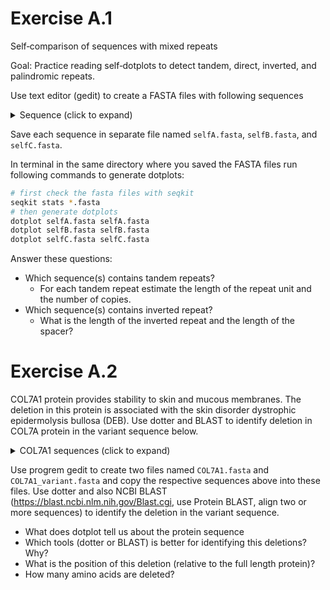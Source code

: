 # Exercise A.1
Self‑comparison of sequences with mixed repeats

Goal: Practice reading self‑dotplots to detect tandem, direct, inverted, and palindromic repeats.


Use text editor (gedit) to create a FASTA files with following sequences

<details>
<summary>Sequence (click to expand)</summary>

```fasta
>selfA
caggggacgagaaaatcacgtgtattggttgcgggttctgagcctaaccgtcctatggca
tgcgttaatcacaagccggcatgtataatgcaacctcactacaccttggcttatacgccc
ggccagcccgtgcgcgttaattggcaagctcaagcctattcgagggcatggacactctga
aaggtctttagcaggggacgagaaaatcacgtgtattggttgcgggttctgagcctaacc
gtcctatggcatgcgttaatcacaagccggcatgtataatgcaacctcactacaccttgg
cttatacgcccggccagcccgtgcgcgttaattggcaagctcaagcctattcgagggcat
ggacactctgaaaggtctttagcaggggacgagaaaatcacgtgtattggttgcgggttc
tgagcctaaccgtcctatggcatgcgttaatcacaagccggcatgtataatgcaacctca
ctacaccttggcttatacgcccggccagcccgtgcgcgttaattggcaagctcaagccta
ttcgagggcatggacactctgaaaggtctttagcaggggacgagaaaatcacgtgtattg
gttgcgggttctgagcctaaccgtcctatggcatgcgttaatcacaagccggcatgtata
atgcaacctcactacaccttggcttatacgcccggccagcccgtgcgcgttaattggcaa
gctcaagcctattcgagggcatggacactctgaaaggtctttag
EOF
>selfB
acagcaatcagtaaaggtacgattacatagatggtgccctgacgtcatggcccgattccg
atacccaggcataattatcaaggctgggggtagcacatcccgggcgtggtaaaaagggaa
gggcacgacaaatggtggcctatcaggcatgaggacgccccaccgctcctaagtgcatcc
taaagtattcttggctctacagtagcggatataccctccatcccgttcaaggtgctatca
ctcagtacacgtaggagcctctgagagcaagtttagcaccggcatccaggtacgtaaagg
cagtacgagacaacatccgcgggcactctaatcgcgaattcttttttctaatccgaagga
gacagccaccccgcactatagtcttagcctcagattggagtcgtaataaggatgcccgca
atgggaagagccatggtcttagggctatcgagagggacgtggcagttgtttctatgctct
aggtctaagtcgaagctttgcgtctatagcatagtcgtaagtctgatattgcctctaaaa
actgcacccctcaatcctctatagttcctcgagcatgtacccgacccaattggcttgctt
ccgatagaatgatctgggacaccagtccaagggtctaacattacgtgaagcattcgaggt
gcgttggcgtgcttagtgcgcagccttaggacgtctcaaagaacctaagtctagaatcag
cgccacagatagaattgccccttattgcgtccgcgcttaaataccatgactcctccgata
aagcaagccaattgggtcgggtacatgctcgaggaactatagaggattgaggggtgcagt
ttttagaggcaatatcagacttacgactatgctatagacgcaaagcttcgacttagacct
agagcatagaaacaactgccacgtccctctcgatagccctaagaccatggctcttcccat
gcgtgcgtcatatcaatcccaaacgaccaagcgtttacagcatcccatgcctctgacagt
gggtctgtggatatccgtatggttgacttcccttactgtatgtgacgtgtggaatgatac
gctagtcagcaaagaccaggagcaacggactgcacttttttggcgtcctaacgtttcgat
gaagggcaaggttactcagtctcgcagctggagtagccga
>selfC
ccacctcaacacttattctgtggtttttagtcgcttaaatgtctacgtgacctaacgacc
ctgccgatatgaccttcgtcagaatcctggtgtcgattagacgaacagaccgtgattacg
tgtgttgtgacttatgcccccgattctgtgacatagtacaagaaaagtgatcagcgaatg
tagcttgttttaacatcgtctccttgtcctgagccctcaccatcgggaactgcgttacaa
ccaaagcgggactacttatgcgatacggctaatcattcaaactcagtataagacgaggat
tggtgccctacctgtacggccttaaaacctatgccttaatccttctagggtaaaatgcgc
ggttgtaccccagctggataacaaaggggctttctaagttaactcgagtcaccacccata
tttagctaggatgaagggcaagggtattggaaaattcacttacgggggtggggagacgta
ttagcccgacagaaggttaaataacttggaactcggttacacgccaacgatttagccccc
atgaataggcggcataacgataccccatgaataggcggcataacgataccccatgaatag
gcggcataacgataccccatgaataggcggcataacgatacatctaagcgttatcaatag
atgtcgaacaactcaaagagccggacttagcagttctctgagcgaatgttttagaacttt
gaaataatttaaatacacacttacgagtatatcttaagagggatcaactccccatgagcc
ttccgtggctagagcgtgcgtacgctctacacgacttctgagtatgctcttgtaatgcag
ccccggcggtaaattatcccgactcgtcatgaatgcagaaagctatacattgcggtattt
aaggacacattggccgcgtaggaacccatggctggttaacatttaagagagagcgttacc
gaatatttggaagcgcatcaccatctctggatcgtcataagtcattacgtcaagggttca
gaaggcgcatatagaattatgaagcggtaagttagcgggaagtgtgctacggcggaac

```

</details>

Save each sequence in separate file named `selfA.fasta`, `selfB.fasta`, and `selfC.fasta`.

In terminal in the same directory where you saved the FASTA files run following commands to generate dotplots:

```bash
# first check the fasta files with seqkit
seqkit stats *.fasta
# then generate dotplots
dotplot selfA.fasta selfA.fasta
dotplot selfB.fasta selfB.fasta
dotplot selfC.fasta selfC.fasta
```

Answer these questions:
- Which sequence(s) contains tandem repeats?
   - For each tandem repeat estimate the length of the repeat unit and the number of copies.
- Which sequence(s) contains inverted repeat?
   - What is the length of the inverted repeat and the length of the spacer?



# Exercise A.2
COL7A1 protein provides stability to skin and mucous membranes. The deletion in this protein is associated with the skin disorder dystrophic epidermolysis bullosa (DEB). Use dotter and BLAST to
identify deletion in COL7A protein in the variant sequence below.

<details>
<summary>COL7A1 sequences (click to expand)</summary>

```fasta
>sp|Q02388|CO7A1_HUMAN Collagen alpha-1(VII) chain OS=Homo sapiens OX=9606 GN=COL7A1 PE=1 SV=2
MTLRLLVAALCAGILAEAPRVRAQHRERVTCTRLYAADIVFLLDGSSSIGRSNFREVRSFLEGLVLPFSGAASAQGVRFATVQYSDDPRTEFGLDALGSG
GDVIRAIRELSYKGGNTRTGAAILHVADHVFLPQLARPGVPKVCILITDGKSQDLVDTAAQRLKGQGVKLFAVGIKNADPEELKRVASQPTSDFFFFVND
FSILRTLLPLVSRRVCTTAGGVPVTRPPDDSTSAPRDLVLSEPSSQSLRVQWTAASGPVTGYKVQYTPLTGLGQPLPSERQEVNVPAGETSVRLRGLRPL
TEYQVTVIALYANSIGEAVSGTARTTALEGPELTIQNTTAHSLLVAWRSVPGATGYRVTWRVLSGGPTQQQELGPGQGSVLLRDLEPGTDYEVTVSTLFG
RSVGPATSLMARTDASVEQTLRPVILGPTSILLSWNLVPEARGYRLEWRRETGLEPPQKVVLPSDVTRYQLDGLQPGTEYRLTLYTLLEGHEVATPATVV
PTGPELPVSPVTDLQATELPGQRVRVSWSPVPGATQYRIIVRSTQGVERTLVLPGSQTAFDLDDVQAGLSYTVRVSARVGPREGSASVLTVRREPETPLA
VPGLRVVVSDATRVRVAWGPVPGASGFRISWSTGSGPESSQTLPPDSTATDITGLQPGTTYQVAVSVLRGREEGPAAVIVARTDPLGPVRTVHVTQASSS
SVTITWTRVPGATGYRVSWHSAHGPEKSQLVSGEATVAELDGLEPDTEYTVHVRAHVAGVDGPPASVVVRTAPEPVGRVSRLQILNASSDVLRITWVGVT
GATAYRLAWGRSEGGPMRHQILPGNTDSAEIRGLEGGVSYSVRVTALVGDREGTPVSIVVTTPPEAPPALGTLHVVQRGEHSLRLRWEPVPRAQGFLLHW
QPEGGQEQSRVLGPELSSYHLDGLEPATQYRVRLSVLGPAGEGPSAEVTARTESPRVPSIELRVVDTSIDSVTLAWTPVSRASSYILSWRPLRGPGQEVP
GSPQTLPGISSSQRVTGLEPGVSYIFSLTPVLDGVRGPEASVTQTPVCPRGLADVVFLPHATQDNAHRAEATRRVLERLVLALGPLGPQAVQVGLLSYSH
RPSPLFPLNGSHDLGIILQRIRDMPYMDPSGNNLGTAVVTAHRYMLAPDAPGRRQHVPGVMVLLVDEPLRGDIFSPIREAQASGLNVVMLGMAGADPEQL
RRLAPGMDSVQTFFAVDDGPSLDQAVSGLATALCQASFTTQPRPEPCPVYCPKGQKGEPGEMGLRGQVGPPGDPGLPGRTGAPGPQGPPGSATAKGERGF
PGADGRPGSPGRAGNPGTPGAPGLKGSPGLPGPRGDPGERGPRGPKGEPGAPGQVIGGEGPGLPGRKGDPGPSGPPGPRGPLGDPGPRGPPGLPGTAMKG
DKGDRGERGPPGPGEGGIAPGEPGLPGLPGSPGPQGPVGPPGKKGEKGDSEDGAPGLPGQPGSPGEQGPRGPPGAIGPKGDRGFPGPLGEAGEKGERGPP
GPAGSRGLPGVAGRPGAKGPEGPPGPTGRQGEKGEPGRPGDPAVVGPAVAGPKGEKGDVGPAGPRGATGVQGERGPPGLVLPGDPGPKGDPGDRGPIGLT
GRAGPPGDSGPPGEKGDPGRPGPPGPVGPRGRDGEVGEKGDEGPPGDPGLPGKAGERGLRGAPGVRGPVGEKGDQGDPGEDGRNGSPGSSGPKGDRGEPG
PPGPPGRLVDTGPGAREKGEPGDRGQEGPRGPKGDPGLPGAPGERGIEGFRGPPGPQGDPGVRGPAGEKGDRGPPGLDGRSGLDGKPGAAGPSGPNGAAG
KAGDPGRDGLPGLRGEQGLPGPSGPPGLPGKPGEDGKPGLNGKNGEPGDPGEDGRKGEKGDSGASGREGRDGPKGERGAPGILGPQGPPGLPGPVGPPGQ
GFPGVPGGTGPKGDRGETGSKGEQGLPGERGLRGEPGSVPNVDRLLETAGIKASALREIVETWDESSGSFLPVPERRRGPKGDSGEQGPPGKEGPIGFPG
ERGLKGDRGDPGPQGPPGLALGERGPPGPSGLAGEPGKPGIPGLPGRAGGVGEAGRPGERGERGEKGERGEQGRDGPPGLPGTPGPPGPPGPKVSVDEPG
PGLSGEQGPPGLKGAKGEPGSNGDQGPKGDRGVPGIKGDRGEPGPRGQDGNPGLPGERGMAGPEGKPGLQGPRGPPGPVGGHGDPGPPGAPGLAGPAGPQ
GPSGLKGEPGETGPPGRGLTGPTGAVGLPGPPGPSGLVGPQGSPGLPGQVGETGKPGAPGRDGASGKDGDRGSPGVPGSPGLPGPVGPKGEPGPTGAPGQ
AVVGLPGAKGEKGAPGGLAGDLVGEPGAKGDRGLPGPRGEKGEAGRAGEPGDPGEDGQKGAPGPKGFKGDPGVGVPGSPGPPGPPGVKGDLGLPGLPGAP
GVVGFPGQTGPRGEMGQPGPSGERGLAGPPGREGIPGPLGPPGPPGSVGPPGASGLKGDKGDPGVGLPGPRGERGEPGIRGEDGRPGQEGPRGLTGPPGS
RGERGEKGDVGSAGLKGDKGDSAVILGPPGPRGAKGDMGERGPRGLDGDKGPRGDNGDPGDKGSKGEPGDKGSAGLPGLRGLLGPQGQPGAAGIPGDPGS
PGKDGVPGIRGEKGDVGFMGPRGLKGERGVKGACGLDGEKGDKGEAGPPGRPGLAGHKGEMGEPGVPGQSGAPGKEGLIGPKGDRGFDGQPGPKGDQGEK
GERGTPGIGGFPGPSGNDGSAGPPGPPGSVGPRGPEGLQGQKGERGPPGERVVGAPGVPGAPGERGEQGRPGPAGPRGEKGEAALTEDDIRGFVRQEMSQ
HCACQGQFIASGSRPLPSYAADTAGSQLHAVPVLRVSHAEEEERVPPEDDEYSEYSEYSVEEYQDPEAPWDSDDPCSLPLDEGSCTAYTLRWYHRAVTGS
TEACHPFVYGGCGGNANRFGTREACERRCPPRVVQSQGTGTAQD
>COL7A1_variant
MTLRLLVAALCAGILAEAPRVRAQHRERVTCTRLYAADIVFLLDGSSSIGRSNFREVRSFLEGLVLPFSGAASAQGVRFATVQYSDDPRTEFGLDALGSG
GDVIRAIRELSYKGGNTRTGAAILHVADHVFLPQLARPGVPKVCILITDGKSQDLVDTAAQRLKGQGVKLFAVGIKNADPEELKRVASQPTSDFFFFVND
FSILRTLLPLVSRRVCTTAGGVPVTRPPDDSTSAPRDLVLSEPSSQSLRVQWTAASGPVTGYKVQYTPLTGLGQPLPSERQEVNVPAGETSVRLRGLRPL
TEYQVTVIALYANSIGEAVSGTARTTALEGPELTIQNTTAHSLLVAWRSVPGATGYRVTWRVLSGGPTQQQELGPGQGSVLLRDLEPGTDYEVTVSTLFG
RSVGPATSLMARTDASVEQTLRPVILGPTSILLSWNLVPEARGYRLEWRRETGLEPPQKVVLPSDVTRYQLDGLQPGTEYRLTLYTLLEGHEVATPATVV
PTGPELPVSPVTDLQATELPGQRVRVSWSPVPGATQYRIIVRSTQGVERTLVLPGSQTAFDLDDVQAGLSYTVRVSARVGPREGSASVLTVRREPETPLA
VPGLRVVVSDATRVRVAWGPVPGASGFRISWSTGSGPESSQTLPPDSTATDITGLQPGTTYQVAVSVLRGREEGPAAVIVARTDPLGPVRTVHVTQASSS
SVTITWTRVPGATGYRVSWHSAHGPEKSQLVSGEATVAELDGLEPDTEYTVHVRAHVAGVDGPPASVVVRTAPEPVGRVSRLQILNASSDVLRITWVGVT
GATAYRLAWGRSEGGPMRHQILPGNTDSAEIRGLEGGVSYSVRVTALVGDREGTPVSIVVTTPPEAPPALGTLHVVQRGEHSLRLRWEPVPRAQGFLLHW
QPEGGQEQSRVLGPELSSYHLDGLEPATQYRVRLSVLGPAGEGPSAEVTARTESPRVPSIELRVVDTSIDSVTLAWTPVSRASSYILSWRPLRGPGQEVP
GSPQTLPGISSSQRVTGLEPGVSYIFSLTPVLDGVRGPEASVTQTPVCPRGLADVVFLPHATQDNAHRAEATRRVLERLVLALGPLGPQAVQVGLLSYSH
RPSPLFPLNGSHDLGIILQRIRDMPYMDPSGNNLGTAVVTAHRYMLAPDAPGRRQHVPGVMVLLVDEPLRGDIFSPIREAQASGLNVVMLGMAGADPEQL
RRLAPGMDSVQTFFAVDDGPSLDQAVSGLATALCQASFTTQPRPEPCPVYCPKGQKGEPGEMGLRGQVGPPGDPGLPGRTGAPGPQGPPGSATAKGERGF
PGADGRPGSPGRAGNPGTPGAPGLKGSPGLPGPRGDPGERGPRGPKGEPGAPGQVIGGEGPGLPGRKGDPGPSGPPGPRGPLGDPGPRGPPGLPGTAMKG
DKGDRGERGPPGPGEGGIAPGEPGLPGLPGSPGPQGPVGPPGKKGEKGDSEDGAPGLPGQPGSPGEQGPRGPPGAIGPKGDRGFPGPLGEAGEKGERGPP
GPAGSRGLPGVAGRPGAKGPEGPPGPTGRQGEKGEPGRPGDPAVVGPAVAGPKGEKGDVGPAGPRGATGVQGERGPPGLVLPGDPGPKGDPGPIGLTGRA
GPPGDSGPPGEKGDPGRPGPPGPVGPRGRDGEVGEKGDEGPPGDPGLPGKAGERGLRGAPGVRGPVGEKGDQGDPGEDGRNGSPGSSGPKGDRGEPGPPG
PPGRLVDTGPGAREKGEPGDRGQEGPRGPKGDPGLPGAPGERGIEGFRGPPGPQGDPGVRGPAGEKGDRGPPGLDGRSGLDGKPGAAGPSGPNGAAGKAG
DPGRDGLPGLRGEQGLPGPSGPPGLPGKPGEDGKPGLNGKNGEPGDPGEDGRKGEKGDSGASGREGRDGPKGERGAPGILGPQGPPGLPGPVGPPGQGFP
GVPGGTGPKGDRGETGSKGEQGLPGERGLRGEPGSVPNVDRLLETAGIKASALREIVETWDESSGSFLPVPERRRGPKGDSGEQGPPGKEGPIGFPGERG
LKGDRGDPGPQGPPGLALGERGPPGPSGLAGEPGKPGIPGLPGRAGGVGEAGRPGERGERGEKGERGEQGRDGPPGLPGTPGPPGPPGPKVSVDEPGPGL
SGEQGPPGLKGAKGEPGSNGDQGPKGDRGVPGIKGDRGEPGPRGQDGNPGLPGERGMAGPEGKPGLQGPRGPPGPVGGHGDPGPPGAPGLAGPAGPQGPS
GLKGEPGETGPPGRGLTGPTGAVGLPGPPGPSGLVGPQGSPGLPGQVGETGKPGAPGRDGASGKDGDRGSPGVPGSPGLPGPVGPKGEPGPTGAPGQAVV
GLPGAKGEKGAPGGLAGDLVGEPGAKGDRGLPGPRGEKGEAGRAGEPGDPGEDGQKGAPGPKGFKGDPGVGVPGSPGPPGPPGVKGDLGLPGLPGAPGVV
GFPGQTGPRGEMGQPGPSGERGLAGPPGREGIPGPLGPPGPPGSVGPPGASGLKGDKGDPGVGLPGPRGERGEPGIRGEDGRPGQEGPRGLTGPPGSRGE
RGEKGDVGSAGLKGDKGDSAVILGPPGPRGAKGDMGERGPRGLDGDKGPRGDNGDPGDKGSKGEPGDKGSAGLPGLRGLLGPQGQPGAAGIPGDPGSPGK
DGVPGIRGEKGDVGFMGPRGLKGERGVKGACGLDGEKGDKGEAGPPGRPGLAGHKGEMGEPGVPGQSGAPGKEGLIGPKGDRGFDGQPGPKGDQGEKGER
GTPGIGGFPGPSGNDGSAGPPGPPGSVGPRGPEGLQGQKGERGPPGERVVGAPGVPGAPGERGEQGRPGPAGPRGEKGEAALTEDDIRGFVRQEMSQHCA
CQGQFIASGSRPLPSYAADTAGSQLHAVPVLRVSHAEEEERVPPEDDEYSEYSEYSVEEYQDPEAPWDSDDPCSLPLDEGSCTAYTLRWYHRAVTGSTEA
CHPFVYGGCGGNANRFGTREACERRCPPRVVQSQGTGTAQD

```

</details>

Use progrem gedit to create two files named `COL7A1.fasta` and `COL7A1_variant.fasta` and copy the respective sequences above into these files.
Use dotter and also NCBI BLAST (https://blast.ncbi.nlm.nih.gov/Blast.cgi, use Protein BLAST, align two or more sequences) to identify the deletion in the variant sequence.

- What does dotplot tell us about the protein sequence
- Which tools (dotter or BLAST) is better for identifying this deletions? Why?
- What is the position of this deletion (relative to the full length protein)?
- How many amino acids are deleted?
